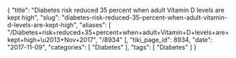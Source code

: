 {
    "title": "Diabetes risk reduced 35 percent when adult Vitamin D levels are kept high",
    "slug": "diabetes-risk-reduced-35-percent-when-adult-vitamin-d-levels-are-kept-high",
    "aliases": [
        "/Diabetes+risk+reduced+35+percent+when+adult+Vitamin+D+levels+are+kept+high+\u2013+Nov+2017",
        "/8934"
    ],
    "tiki_page_id": 8934,
    "date": "2017-11-09",
    "categories": [
        "Diabetes"
    ],
    "tags": [
        "Diabetes"
    ]
}